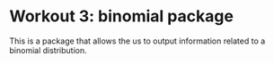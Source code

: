 # Workout 3: binomial package


This is a package that allows the us to output information related to a binomial distribution. 
